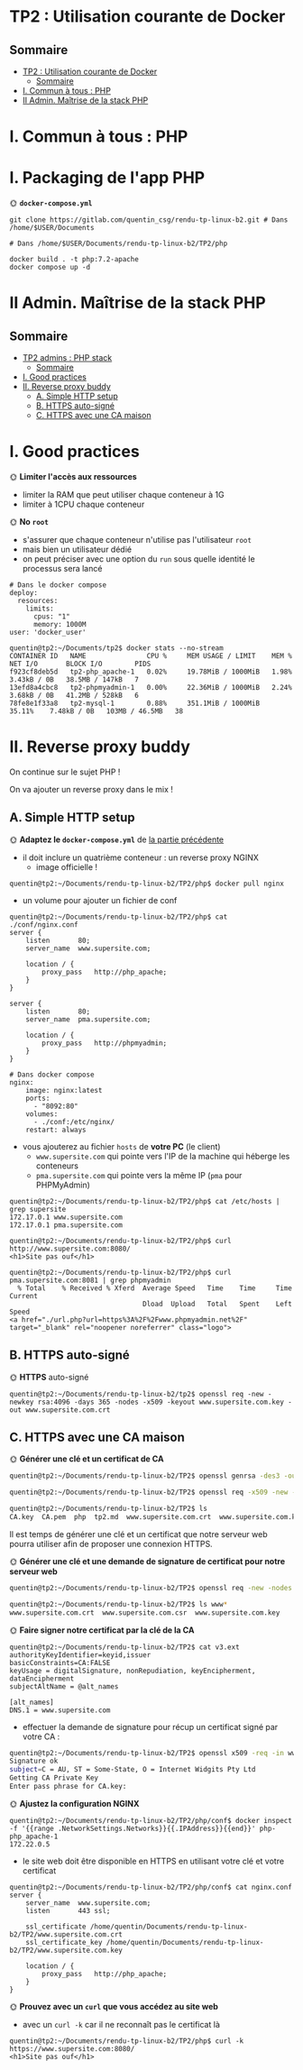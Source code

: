 # TP2 : Utilisation courante de Docker

## Sommaire

- [TP2 : Utilisation courante de Docker](#tp2--utilisation-courante-de-docker)
  - [Sommaire](#sommaire)
- [I. Commun à tous : PHP](#i-commun-à-tous--php)
- [II Admin. Maîtrise de la stack PHP](#ii-admin-maîtrise-de-la-stack-php)

# I. Commun à tous : PHP

# I. Packaging de l'app PHP

🌞 **`docker-compose.yml`**

```shell
git clone https://gitlab.com/quentin_csg/rendu-tp-linux-b2.git # Dans /home/$USER/Documents
```

```shell
# Dans /home/$USER/Documents/rendu-tp-linux-b2/TP2/php

docker build . -t php:7.2-apache
docker compose up -d
```

# II Admin. Maîtrise de la stack PHP

## Sommaire

- [TP2 admins : PHP stack](#tp2-admins--php-stack)
  - [Sommaire](#sommaire)
- [I. Good practices](#i-good-practices)
- [II. Reverse proxy buddy](#ii-reverse-proxy-buddy)
  - [A. Simple HTTP setup](#a-simple-http-setup)
  - [B. HTTPS auto-signé](#b-https-auto-signé)
  - [C. HTTPS avec une CA maison](#c-https-avec-une-ca-maison)

# I. Good practices

🌞 **Limiter l'accès aux ressources**


- limiter la RAM que peut utiliser chaque conteneur à 1G
- limiter à 1CPU chaque conteneur

🌞 **No `root`**

- s'assurer que chaque conteneur n'utilise pas l'utilisateur `root`
- mais bien un utilisateur dédié
- on peut préciser avec une option du `run` sous quelle identité le processus sera lancé

```docker
# Dans le docker compose
deploy:
  resources:
    limits:
      cpus: "1"
      memory: 1000M
user: 'docker_user'
```

```
quentin@tp2:~/Documents/tp2$ docker stats --no-stream
CONTAINER ID   NAME               CPU %     MEM USAGE / LIMIT    MEM %     NET I/O       BLOCK I/O        PIDS
f923cf8deb5d   tp2-php_apache-1   0.02%     19.78MiB / 1000MiB   1.98%     3.43kB / 0B   38.5MB / 147kB   7
13efd8a4cbc8   tp2-phpmyadmin-1   0.00%     22.36MiB / 1000MiB   2.24%     3.68kB / 0B   41.2MB / 528kB   6
78fe8e1f33a8   tp2-mysql-1        0.88%     351.1MiB / 1000MiB   35.11%    7.48kB / 0B   103MB / 46.5MB   38
```

# II. Reverse proxy buddy

On continue sur le sujet PHP !

On va ajouter un reverse proxy dans le mix !

## A. Simple HTTP setup

🌞 **Adaptez le `docker-compose.yml`** de [la partie précédente](./php.md)

- il doit inclure un quatrième conteneur : un reverse proxy NGINX
  - image officielle !
```
quentin@tp2:~/Documents/rendu-tp-linux-b2/TP2/php$ docker pull nginx
```

  - un volume pour ajouter un fichier de conf
```
quentin@tp2:~/Documents/rendu-tp-linux-b2/TP2/php$ cat ./conf/nginx.conf
server {
    listen       80;
    server_name  www.supersite.com;
   
    location / {
        proxy_pass   http://php_apache;
    }
}  

server {
    listen       80;
    server_name  pma.supersite.com;

    location / {
        proxy_pass   http://phpmyadmin;
    }
}
```

```docker
# Dans docker compose
nginx:
    image: nginx:latest
    ports:
      - "8092:80"
    volumes:
      - ./conf:/etc/nginx/
    restart: always
```

- vous ajouterez au fichier `hosts` de **votre PC** (le client)
  - `www.supersite.com` qui pointe vers l'IP de la machine qui héberge les conteneurs
  - `pma.supersite.com` qui pointe vers la même IP (`pma` pour PHPMyAdmin)
```
quentin@tp2:~/Documents/rendu-tp-linux-b2/TP2/php$ cat /etc/hosts | grep supersite
172.17.0.1 www.supersite.com
172.17.0.1 pma.supersite.com
```

```
quentin@tp2:~/Documents/rendu-tp-linux-b2/TP2/php$ curl http://www.supersite.com:8080/
<h1>Site pas ouf</h1>
```

```
quentin@tp2:~/Documents/rendu-tp-linux-b2/TP2/php$ curl pma.supersite.com:8081 | grep phpmyadmin
  % Total    % Received % Xferd  Average Speed   Time    Time     Time  Current
                                 Dload  Upload   Total   Spent    Left  Speed
<a href="./url.php?url=https%3A%2F%2Fwww.phpmyadmin.net%2F" target="_blank" rel="noopener noreferrer" class="logo">
```


## B. HTTPS auto-signé

🌞 **HTTPS** auto-signé

```
quentin@tp2:~/Documents/rendu-tp-linux-b2/tp2$ openssl req -new -newkey rsa:4096 -days 365 -nodes -x509 -keyout www.supersite.com.key -out www.supersite.com.crt
```

## C. HTTPS avec une CA maison

🌞 **Générer une clé et un certificat de CA**

```bash
quentin@tp2:~/Documents/rendu-tp-linux-b2/TP2$ openssl genrsa -des3 -out CA.key 4096

quentin@tp2:~/Documents/rendu-tp-linux-b2/TP2$ openssl req -x509 -new -nodes -key CA.key -sha256 -days 1024  -out CA.pem

quentin@tp2:~/Documents/rendu-tp-linux-b2/TP2$ ls
CA.key  CA.pem  php  tp2.md  www.supersite.com.crt  www.supersite.com.key
```

Il est temps de générer une clé et un certificat que notre serveur web pourra utiliser afin de proposer une connexion HTTPS.

🌞 **Générer une clé et une demande de signature de certificat pour notre serveur web**

```bash
quentin@tp2:~/Documents/rendu-tp-linux-b2/TP2$ openssl req -new -nodes -out www.supersite.com.csr -newkey rsa:4096 -keyout www.supersite.com.key

quentin@tp2:~/Documents/rendu-tp-linux-b2/TP2$ ls www*
www.supersite.com.crt  www.supersite.com.csr  www.supersite.com.key
```

🌞 **Faire signer notre certificat par la clé de la CA**

```shell
quentin@tp2:~/Documents/rendu-tp-linux-b2/TP2$ cat v3.ext 
authorityKeyIdentifier=keyid,issuer
basicConstraints=CA:FALSE
keyUsage = digitalSignature, nonRepudiation, keyEncipherment, dataEncipherment
subjectAltName = @alt_names

[alt_names]
DNS.1 = www.supersite.com
```

- effectuer la demande de signature pour récup un certificat signé par votre CA :

```bash
quentin@tp2:~/Documents/rendu-tp-linux-b2/TP2$ openssl x509 -req -in www.supersite.com.csr -CA CA.pem -CAkey CA.key -CAcreateserial -out www.supersite.com.crt -days 500 -sha256 -extfile v3.ext
Signature ok
subject=C = AU, ST = Some-State, O = Internet Widgits Pty Ltd
Getting CA Private Key
Enter pass phrase for CA.key:
```

🌞 **Ajustez la configuration NGINX**

```
quentin@tp2:~/Documents/rendu-tp-linux-b2/TP2/php/conf$ docker inspect -f '{{range .NetworkSettings.Networks}}{{.IPAddress}}{{end}}' php-php_apache-1
172.22.0.5
```

- le site web doit être disponible en HTTPS en utilisant votre clé et votre certificat

```shell
quentin@tp2:~/Documents/rendu-tp-linux-b2/TP2/php/conf$ cat nginx.conf 
server {
    server_name  www.supersite.com;
    listen       443 ssl;

    ssl_certificate /home/quentin/Documents/rendu-tp-linux-b2/TP2/www.supersite.com.crt
    ssl_certificate_key /home/quentin/Documents/rendu-tp-linux-b2/TP2/www.supersite.com.key

    location / {
        proxy_pass   http://php_apache;
    }
}

```

🌞 **Prouvez avec un `curl` que vous accédez au site web**

- avec un `curl -k` car il ne reconnaît pas le certificat là
```
quentin@tp2:~/Documents/rendu-tp-linux-b2/TP2/php$ curl -k https://www.supersite.com:8080/
<h1>Site pas ouf</h1>
```
